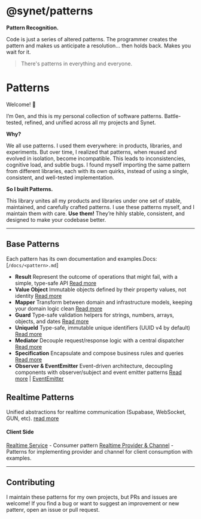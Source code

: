 # @synet/patterns

**Pattern Recognition.**

Code is just a series of altered patterns.
The programmer creates the pattern and makes us anticipate a resolution...
then holds back.
Makes you wait for it.

> There's patterns in everything and everyone.

# Patterns

Welcome! 👋

I’m 0en, and this is my personal collection of software patterns. Battle-tested, refined, and unified across all my projects and Synet.

**Why?**

We all use patterns. I used them everywhere: in products, libraries, and experiments. But over time, I realized that patterns, when reused and evolved in isolation, become incompatible. This leads to inconsistencies, cognitive load, and subtle bugs. I found myself importing the same pattern from different libraries, each with its own quirks, instead of using a single, consistent, and well-tested implementation.

**So I built Patterns.**

This library unites all my products and libraries under one set of stable, maintained, and carefully crafted patterns.
I use these patterns myself, and I maintain them with care.
**Use them!** They’re hihly stable, consistent, and designed to make your codebase better.

---

## Base Patterns

Each pattern has its own documentation and examples.Docs: [`/docs/<pattern>.md`]

- **Result** Represent the outcome of operations that might fail, with a simple, type-safe API [Read more](https://github.com/anton-ecom/patterns/docs/result.md)
- **Value Object** Immutable objects defined by their property values, not identity [Read more](https://github.com/anton-ecom/patterns/docs/value-object.md)
- **Mapper** Transform between domain and infrastructure models, keeping your domain logic clean [Read more](https://github.com/anton-ecom/patterns/docs/mapper.md)
- **Guard** Type-safe validation helpers for strings, numbers, arrays, objects, and dates [Read more](https://github.com/anton-ecom/patterns/docs/guard.md)
- **UniqueId** Type-safe, immutable unique identifiers (UUID v4 by default) [Read more](https://github.com/anton-ecom/patterns/docs/unique-id.md)
- **Mediator** Decouple request/response logic with a central dispatcher [Read more](https://github.com/anton-ecom/patterns/docs/mediator.md)
- **Specification** Encapsulate and compose business rules and queries [Read more](https://github.com/anton-ecom/patterns/docs/specification.md)
- **Observer & EventEmitter** Event-driven architecture, decoupling components with observer/subject and event emitter patterns  [Read more](https://github.com/anton-ecom/patterns/docs/observer.md) | [EventEmitter](https://github.com/anton-ecom/patterns/docs/event-emitter.md)

## Realtime Patterns

Unified abstractions for realtime communication (Supabase, WebSocket, GUN, etc). [read more](https://github.com/anton-ecom/patterns/docs/realtime/realtime.md)

#### Client Side

[Realtime Service](https://github.com/anton-ecom/patterns/docs/realtime/realtime-service.md) - Consumer pattern [Realtime Provider &amp; Channel](https://github.com/anton-ecom/patterns/docs/realtime/realtime-provider-channel.md) - Patterns for implementing provider and channel for client consumption with examples.

---

## Contributing

I maintain these patterns for my own projects, but PRs and issues are welcome!
If you find a bug or want to suggest an improvement or new pattenr, open an issue or pull request.
